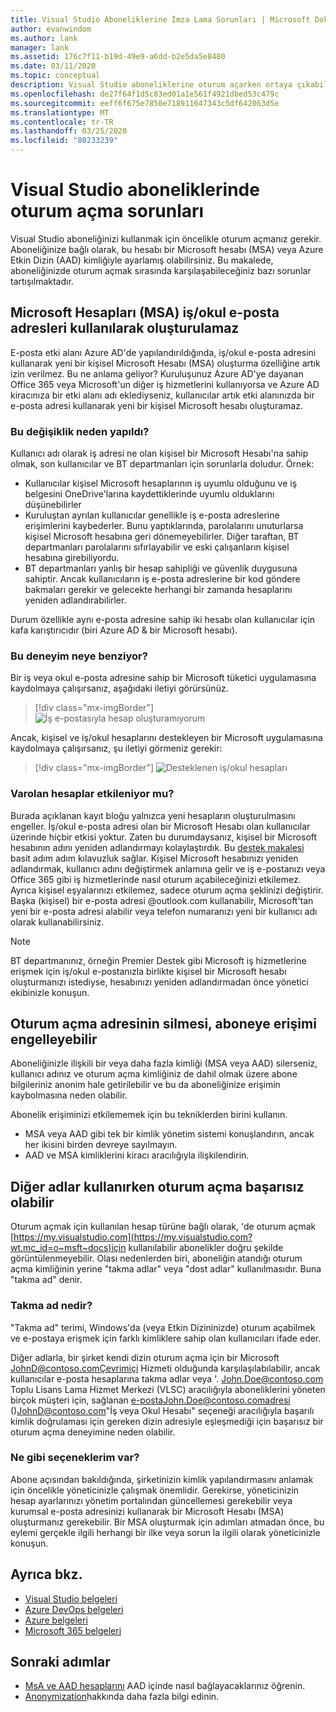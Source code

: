 ```yaml
---
title: Visual Studio Aboneliklerine İmza Lama Sorunları | Microsoft Dokümanlar
author: evanwindom
ms.author: lank
manager: lank
ms.assetid: 176c7f11-b19d-49e9-a6dd-b2e5da5e8480
ms.date: 03/11/2020
ms.topic: conceptual
description: Visual Studio aboneliklerine oturum açarken ortaya çıkabilecek sorunlar hakkında bilgi edinin
ms.openlocfilehash: de27f64f1d5c83ed01a1e561f4921dbed53c479c
ms.sourcegitcommit: eeff6f675e7850e718911647343c5df642063d5e
ms.translationtype: MT
ms.contentlocale: tr-TR
ms.lasthandoff: 03/25/2020
ms.locfileid: "80233239"
---
```

# <a name="issues-signing-in-to-visual-studio-subscriptions"></a>Visual Studio aboneliklerinde oturum açma sorunları
Visual Studio aboneliğinizi kullanmak için öncelikle oturum açmanız gerekir.  Aboneliğinize bağlı olarak, bu hesabı bir Microsoft hesabı (MSA) veya Azure Etkin Dizin (AAD) kimliğiyle ayarlamış olabilirsiniz.  Bu makalede, aboneliğinizde oturum açmak sırasında karşılaşabileceğiniz bazı sorunlar tartışılmaktadır.

## <a name="microsoft-accounts-msa-cannot-be-created-using-workschool-email-addresses"></a>Microsoft Hesapları (MSA) iş/okul e-posta adresleri kullanılarak oluşturulamaz
E-posta etki alanı Azure AD'de yapılandırıldığında, iş/okul e-posta adresini kullanarak yeni bir kişisel Microsoft Hesabı (MSA) oluşturma özelliğine artık izin verilmez. Bu ne anlama geliyor? Kuruluşunuz Azure AD'ye dayanan Office 365 veya Microsoft'un diğer iş hizmetlerini kullanıyorsa ve Azure AD kiracınıza bir etki alanı adı eklediyseniz, kullanıcılar artık etki alanınızda bir e-posta adresi kullanarak yeni bir kişisel Microsoft hesabı oluşturamaz.

### <a name="why-was-this-change-made"></a>Bu değişiklik neden yapıldı?
Kullanıcı adı olarak iş adresi ne olan kişisel bir Microsoft Hesabı'na sahip olmak, son kullanıcılar ve BT departmanları için sorunlarla doludur. Örnek:
- Kullanıcılar kişisel Microsoft hesaplarının iş uyumlu olduğunu ve iş belgesini OneDrive'larına kaydettiklerinde uyumlu olduklarını düşünebilirler
- Kuruluştan ayrılan kullanıcılar genellikle iş e-posta adreslerine erişimlerini kaybederler. Bunu yaptıklarında, parolalarını unuturlarsa kişisel Microsoft hesabına geri dönemeyebilirler. Diğer taraftan, BT departmanları parolalarını sıfırlayabilir ve eski çalışanların kişisel hesabına girebiliyordu.
- BT departmanları yanlış bir hesap sahipliği ve güvenlik duygusuna sahiptir. Ancak kullanıcıların iş e-posta adreslerine bir kod göndere bakmaları gerekir ve gelecekte herhangi bir zamanda hesaplarını yeniden adlandırabilirler.

Durum özellikle aynı e-posta adresine sahip iki hesabı olan kullanıcılar için kafa karıştırıcıdır (biri Azure AD & bir Microsoft hesabı).

### <a name="what-does-this-experience-look-like"></a>Bu deneyim neye benziyor?
Bir iş veya okul e-posta adresine sahip bir Microsoft tüketici uygulamasına kaydolmaya çalışırsanız, aşağıdaki iletiyi görürsünüz.

   > [!div class="mx-imgBorder"]
   > ![İş e-postasıyla hesap oluşturamıyorum](_img/sign-in-issues/cannot-use-work-email.png)

Ancak, kişisel ve iş/okul hesaplarını destekleyen bir Microsoft uygulamasına kaydolmaya çalışırsanız, şu iletiyi görmeniz gerekir:

   > [!div class="mx-imgBorder"]
   > ![Desteklenen iş/okul hesapları](_img/sign-in-issues/existing-account.png)

### <a name="are-existing-accounts-affected"></a>Varolan hesaplar etkileniyor mu?
Burada açıklanan kayıt bloğu yalnızca yeni hesapların oluşturulmasını engeller. İş/okul e-posta adresi olan bir Microsoft Hesabı olan kullanıcılar üzerinde hiçbir etkisi yoktur. Zaten bu durumdaysanız, kişisel bir Microsoft hesabının adını yeniden adlandırmayı kolaylaştırdık. Bu [destek makalesi](https://windows.microsoft.com/en-US/Windows/rename-personal-microsoft-account) basit adım adım kılavuzluk sağlar. Kişisel Microsoft hesabınızı yeniden adlandırmak, kullanıcı adını değiştirmek anlamına gelir ve iş e-postanızı veya Office 365 gibi iş hizmetlerinde nasıl oturum açabileceğinizi etkilemez. Ayrıca kişisel eşyalarınızı etkilemez, sadece oturum açma şeklinizi değiştirir. Başka (kişisel) bir e-posta adresi @outlook.com kullanabilir, Microsoft'tan yeni bir e-posta adresi alabilir veya telefon numaranızı yeni bir kullanıcı adı olarak kullanabilirsiniz.

> [!NOTE]
> BT departmanınız, örneğin Premier Destek gibi Microsoft iş hizmetlerine erişmek için iş/okul e-postanızla birlikte kişisel bir Microsoft hesabı oluşturmanızı istediyse, hesabınızı yeniden adlandırmadan önce yönetici ekibinizle konuşun.

## <a name="deleting-a-sign-in-address-may-prevent-access-to-a-subscription"></a>Oturum açma adresinin silmesi, aboneye erişimi engelleyebilir
Aboneliğinizle ilişkili bir veya daha fazla kimliği (MSA veya AAD) silerseniz, kullanıcı adınız ve oturum açma kimliğiniz de dahil olmak üzere abone bilgileriniz anonim hale getirilebilir ve bu da aboneliğinize erişimin kaybolmasına neden olabilir.

Abonelik erişiminizi etkilememek için bu tekniklerden birini kullanın.
- MSA veya AAD gibi tek bir kimlik yönetim sistemi konuşlandırın, ancak her ikisini birden devreye sayılmayın.
- AAD ve MSA kimliklerini kiracı aracılığıyla ilişkilendirin.

## <a name="signing-in-may-fail-when-using-aliases"></a>Diğer adlar kullanırken oturum açma başarısız olabilir
Oturum açmak için kullanılan hesap türüne bağlı olarak, 'de oturum açmak [https://my.visualstudio.com](https://my.visualstudio.com?wt.mc_id=o~msft~docs)için kullanılabilir abonelikler doğru şekilde görüntülenmeyebilir. Olası nedenlerden biri, aboneliğin atandığı oturum açma kimliğinin yerine "takma adlar" veya "dost adlar" kullanılmasıdır. Buna "takma ad" denir.

### <a name="what-is-aliasing"></a>Takma ad nedir?
"Takma ad" terimi, Windows'da (veya Etkin Dizininizde) oturum açabilmek ve e-postaya erişmek için farklı kimliklere sahip olan kullanıcıları ifade eder.

Diğer adlarla, bir şirket kendi dizin oturum açma için bir Microsoft JohnD@contoso.comÇevrimiçi Hizmeti olduğunda karşılaşılabılabilir, ancak kullanıcılar e-posta hesaplarına takma adlar veya '. John.Doe@contoso.com Toplu Lisans Lama Hizmet Merkezi (VLSC) aracılığıyla aboneliklerini yöneten birçok müşteri için, sağlanan e-postaJohn.Doe@contoso.comadresi ()JohnD@contoso.com"İş veya Okul Hesabı" seçeneği aracılığıyla başarılı kimlik doğrulaması için gereken dizin adresiyle eşleşmediği için başarısız bir oturum açma deneyimine neden olabilir.

### <a name="what-options-do-i-have"></a>Ne gibi seçeneklerim var?
Abone açısından bakıldığında, şirketinizin kimlik yapılandırmasını anlamak için öncelikle yöneticinizle çalışmak önemlidir. Gerekirse, yöneticinizin hesap ayarlarınızı yönetim portalından güncellemesi gerekebilir veya kurumsal e-posta adresinizi kullanarak bir Microsoft Hesabı (MSA) oluşturmanız gerekebilir. Bir MSA oluşturmak için adımları atmadan önce, bu eylemi gerçekle ilgili herhangi bir ilke veya sorun la ilgili olarak yöneticinizle konuşun. 

## <a name="see-also"></a>Ayrıca bkz.
- [Visual Studio belgeleri](https://docs.microsoft.com/visualstudio/)
- [Azure DevOps belgeleri](https://docs.microsoft.com/azure/devops/)
- [Azure belgeleri](https://docs.microsoft.com/azure/)
- [Microsoft 365 belgeleri](https://docs.microsoft.com/microsoft-365/)

## <a name="next-steps"></a>Sonraki adımlar
- [MsA ve AAD hesaplarını](/azure/active-directory/b2b/add-users-administrator) AAD içinde nasıl bağlayacaklarınız öğrenin.
- [Anonymization](anonymization.md)hakkında daha fazla bilgi edinin.
